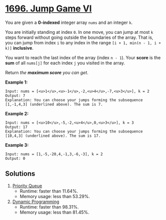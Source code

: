 # [1696. Jump Game VI](https://leetcode.com/problems/jump-game-vi/)

You are given a **0-indexed** integer array `nums` and an integer `k`.

You are initially standing at index `0`. In one move, you can jump at most `k` steps forward without going outside the boundaries of the array. That is, you can jump from index `i` to any index in the range `[i + 1, min(n - 1, i + k)]` **inclusive**.

You want to reach the last index of the array (index `n - 1`). Your **score** is the **sum** of all `nums[j]` for each index `j` you visited in the array.

Return _the **maximum score** you can get_.

**Example 1:**

```
Input: nums = [<u>1</u>,<u>-1</u>,-2,<u>4</u>,-7,<u>3</u>], k = 2
Output: 7
Explanation: You can choose your jumps forming the subsequence [1,-1,4,3] (underlined above). The sum is 7.
```

**Example 2:**

```
Input: nums = [<u>10</u>,-5,-2,<u>4</u>,0,<u>3</u>], k = 3
Output: 17
Explanation: You can choose your jumps forming the subsequence [10,4,3] (underlined above). The sum is 17.
```

**Example 3:**

```
Input: nums = [1,-5,-20,4,-1,3,-6,-3], k = 2
Output: 0
```

## Solutions
1. [Priority Queue](./JumpGameVi.java)
    - Runtime: faster than 11.64%.
    - Memory usage: less than 53.29%.
2. [Dynamic Programming](./JumpGameVi2.java)
    - Runtime: faster than 98.31%.
    - Memory usage: less than 81.45%.

